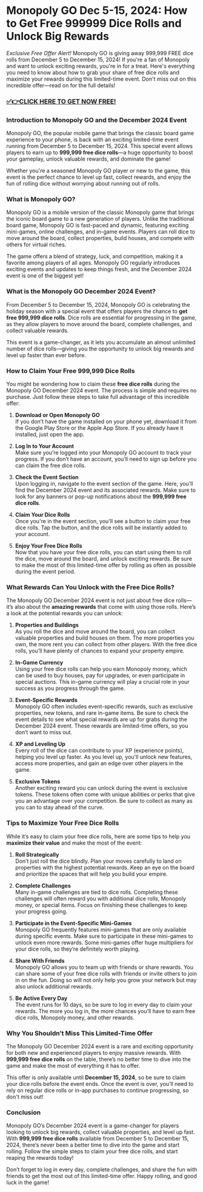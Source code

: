 # Monopoly GO Dec 5-15, 2024: How to Get Free 999999 Dice Rolls and Unlock Big Rewards

*Exclusive Free Offer Alert!* Monopoly GO is giving away 999,999 FREE dice rolls from December 5 to December 15, 2024! If you're a fan of Monopoly and want to unlock exciting rewards, you're in for a treat. Here's everything you need to know about how to grab your share of free dice rolls and maximize your rewards during this limited-time event. Don't miss out on this incredible offer—read on for the full details!

### [✅👉CLICK HERE TO GET NOW FREE!](https://freeforyou.xyz/monopoly/go/)

### Introduction to Monopoly GO and the December 2024 Event

Monopoly GO, the popular mobile game that brings the classic board game experience to your phone, is back with an exciting limited-time event running from December 5 to December 15, 2024. This special event allows players to earn up to **999,999 free dice rolls**—a huge opportunity to boost your gameplay, unlock valuable rewards, and dominate the game!

Whether you're a seasoned Monopoly GO player or new to the game, this event is the perfect chance to level up fast, collect rewards, and enjoy the fun of rolling dice without worrying about running out of rolls.

### What is Monopoly GO?

Monopoly GO is a mobile version of the classic Monopoly game that brings the iconic board game to a new generation of players. Unlike the traditional board game, Monopoly GO is fast-paced and dynamic, featuring exciting mini-games, online challenges, and in-game events. Players can roll dice to move around the board, collect properties, build houses, and compete with others for virtual riches.

The game offers a blend of strategy, luck, and competition, making it a favorite among players of all ages. Monopoly GO regularly introduces exciting events and updates to keep things fresh, and the December 2024 event is one of the biggest yet!

### What is the Monopoly GO December 2024 Event?

From December 5 to December 15, 2024, Monopoly GO is celebrating the holiday season with a special event that offers players the chance to **get free 999,999 dice rolls**. Dice rolls are essential for progressing in the game, as they allow players to move around the board, complete challenges, and collect valuable rewards. 

This event is a game-changer, as it lets you accumulate an almost unlimited number of dice rolls—giving you the opportunity to unlock big rewards and level up faster than ever before.

### How to Claim Your Free 999,999 Dice Rolls

You might be wondering how to claim these **free dice rolls** during the Monopoly GO December 2024 event. The process is simple and requires no purchase. Just follow these steps to take full advantage of this incredible offer:

1. **Download or Open Monopoly GO**  
   If you don’t have the game installed on your phone yet, download it from the Google Play Store or the Apple App Store. If you already have it installed, just open the app.

2. **Log In to Your Account**  
   Make sure you’re logged into your Monopoly GO account to track your progress. If you don’t have an account, you’ll need to sign up before you can claim the free dice rolls.

3. **Check the Event Section**  
   Upon logging in, navigate to the event section of the game. Here, you’ll find the December 2024 event and its associated rewards. Make sure to look for any banners or pop-up notifications about the **999,999 free dice rolls**.

4. **Claim Your Dice Rolls**  
   Once you're in the event section, you'll see a button to claim your free dice rolls. Tap the button, and the dice rolls will be instantly added to your account.

5. **Enjoy Your Free Dice Rolls**  
   Now that you have your free dice rolls, you can start using them to roll the dice, move around the board, and unlock exciting rewards. Be sure to make the most of this limited-time offer by rolling as often as possible during the event period.

### What Rewards Can You Unlock with the Free Dice Rolls?

The Monopoly GO December 2024 event is not just about free dice rolls—it’s also about the **amazing rewards** that come with using those rolls. Here’s a look at the potential rewards you can unlock:

1. **Properties and Buildings**  
   As you roll the dice and move around the board, you can collect valuable properties and build houses on them. The more properties you own, the more rent you can collect from other players. With the free dice rolls, you’ll have plenty of chances to expand your property empire.

2. **In-Game Currency**  
   Using your free dice rolls can help you earn Monopoly money, which can be used to buy houses, pay for upgrades, or even participate in special auctions. This in-game currency will play a crucial role in your success as you progress through the game.

3. **Event-Specific Rewards**  
   Monopoly GO often includes event-specific rewards, such as exclusive properties, new tokens, and rare in-game items. Be sure to check the event details to see what special rewards are up for grabs during the December 2024 event. These rewards are limited-time offers, so you don’t want to miss out.

4. **XP and Leveling Up**  
   Every roll of the dice can contribute to your XP (experience points), helping you level up faster. As you level up, you'll unlock new features, access more properties, and gain an edge over other players in the game.

5. **Exclusive Tokens**  
   Another exciting reward you can unlock during the event is exclusive tokens. These tokens often come with unique abilities or perks that give you an advantage over your competition. Be sure to collect as many as you can to stay ahead of the curve.

### Tips to Maximize Your Free Dice Rolls

While it’s easy to claim your free dice rolls, here are some tips to help you **maximize their value** and make the most of the event:

1. **Roll Strategically**  
   Don’t just roll the dice blindly. Plan your moves carefully to land on properties with the highest potential rewards. Keep an eye on the board and prioritize the spaces that will help you build your empire.

2. **Complete Challenges**  
   Many in-game challenges are tied to dice rolls. Completing these challenges will often reward you with additional dice rolls, Monopoly money, or special items. Focus on finishing these challenges to keep your progress going.

3. **Participate in the Event-Specific Mini-Games**  
   Monopoly GO frequently features mini-games that are only available during specific events. Make sure to participate in these mini-games to unlock even more rewards. Some mini-games offer huge multipliers for your dice rolls, so they’re definitely worth playing.

4. **Share With Friends**  
   Monopoly GO allows you to team up with friends or share rewards. You can share some of your free dice rolls with friends or invite others to join in on the fun. Doing so will not only help you grow your network but may also unlock additional rewards.

5. **Be Active Every Day**  
   The event runs for 10 days, so be sure to log in every day to claim your rewards. The more you log in, the more chances you’ll have to earn free dice rolls, Monopoly money, and other rewards.

### Why You Shouldn’t Miss This Limited-Time Offer

The Monopoly GO December 2024 event is a rare and exciting opportunity for both new and experienced players to enjoy massive rewards. With **999,999 free dice rolls** on the table, there’s no better time to dive into the game and make the most of everything it has to offer.

This offer is only available until **December 15, 2024**, so be sure to claim your dice rolls before the event ends. Once the event is over, you’ll need to rely on regular dice rolls or in-app purchases to continue progressing, so don't miss out!

### Conclusion

Monopoly GO’s December 2024 event is a game-changer for players looking to unlock big rewards, collect valuable properties, and level up fast. With **999,999 free dice rolls** available from December 5 to December 15, 2024, there’s never been a better time to dive into the game and start rolling. Follow the simple steps to claim your free dice rolls, and start reaping the rewards today!

Don’t forget to log in every day, complete challenges, and share the fun with friends to get the most out of this limited-time offer. Happy rolling, and good luck in the game!

